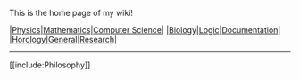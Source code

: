 This is the home page of my wiki!

|[Physics](./Physics/)|[Mathematics](./Mathematics/Home)|[Computer Science](./Computer-Science/)|
|[Biology](./Biology/)|[Logic](./Logic/)|[Documentation](./Documentation)|
|[Horology](./Horology/)|[General](./General/)|[Research](./Computer-Science/Artificial-Intelligence/Reinforcement-Learning/)|

---

[[include:Philosophy]]